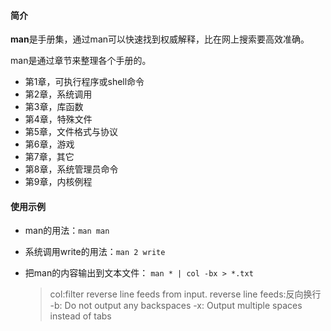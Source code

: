 #### 简介

**man**是手册集，通过man可以快速找到权威解释，比在网上搜索要高效准确。

man是通过章节来整理各个手册的。

- 第1章，可执行程序或shell命令
- 第2章，系统调用
- 第3章，库函数
- 第4章，特殊文件
- 第5章，文件格式与协议
- 第6章，游戏
- 第7章，其它
- 第8章，系统管理员命令
- 第9章，内核例程

#### 使用示例

- man的用法：`man man`
- 系统调用write的用法：`man 2 write`
- 把man的内容输出到文本文件： `man * | col -bx > *.txt `

  > col:filter reverse line feeds from input.
  > reverse line feeds:反向换行
  > -b: Do not output any backspaces
  > -x: Output multiple spaces instead of tabs


